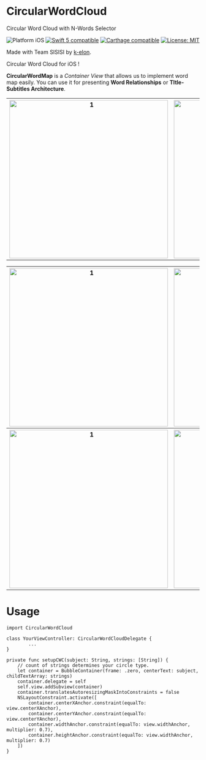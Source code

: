 # **CircularWordCloud**

Circular Word Cloud with N-Words Selector
<p align="left">
<img src="https://img.shields.io/badge/platform-iOS-blue.svg?style=flat" alt="Platform iOS" />
<a href="https://developer.apple.com/swift"><img src="https://img.shields.io/badge/swift5-compatible-4BC51D.svg?style=flat" alt="Swift 5 compatible" /></a>
<a href="https://github.com/Carthage/Carthage"><img src="https://img.shields.io/badge/Carthage-compatible-4BC51D.svg?style=flat" alt="Carthage compatible" /></a>
<a href="https://raw.githubusercontent.com/xmartlabs/XLPagerTabStrip/master/LICENSE"><img src="http://img.shields.io/badge/license-MIT-blue.svg?style=flat" alt="License: MIT" />
</a>    
</p>

Made with Team SISISI by [k-elon](https://github.com/minsub0922).

Circular Word Cloud for iOS !

**CircularWordMap** is a *Container View* that allows us to implement word map easily. You can use it for presenting **Word Relationships** or **TItle-Subtitles Architecture**.

<table>
  <tr>
    <th><img width="413" alt="1" src="https://user-images.githubusercontent.com/9532432/69025919-39925c80-0a0c-11ea-9cf0-2e937def3ba8.gif"/></th>
    <th><img width="413" alt="1" src="https://user-images.githubusercontent.com/9532432/69026051-b291b400-0a0c-11ea-9af9-92a6f9f2b476.gif"/></th>
  </tr>
</table>
  
<table>
  <tr>
    <th><img width="413" alt="1" src="https://user-images.githubusercontent.com/9532432/69011983-de348000-09b3-11ea-9438-fa736f831194.png" width="250"/></th>
    <th><img width="413" alt="2" src="https://user-images.githubusercontent.com/9532432/69011973-be04c100-09b3-11ea-8347-1c719acfd315.png" width="250"/></th>
    <th><img width="413" alt="3" src="https://user-images.githubusercontent.com/9532432/69011981-cf4dcd80-09b3-11ea-8067-368450ed1608.png" width="250"/></th>
  </tr>
  
  <tr>
    <th><img width="413" alt="1" src="https://user-images.githubusercontent.com/9532432/69011983-de348000-09b3-11ea-9438-fa736f831194.png" width="250"/></th>
    <th><img width="413" alt="4" src="https://user-images.githubusercontent.com/9532432/69012009-22278500-09b4-11ea-9875-8a719b28b25b.png" width="250"/></th>
    <th><img width="413" alt="5" src="https://user-images.githubusercontent.com/9532432/69012022-3b303600-09b4-11ea-9333-a9208b84a619.png" width="250"/></th>
  </tr>
</table>


# Usage

    import CircularWordCloud
    
    class YourViewController: CircularWordCloudDelegate {
    		...
    }

    private func setupCWC(subject: String, strings: [String]) {
    	// count of strings determines your circle type.
    	let container = BubbleContainer(frame: .zero, centerText: subject, childTextArray: strings)
    	container.delegate = self
    	self.view.addSubview(container)
    	container.translatesAutoresizingMaskIntoConstraints = false
    	NSLayoutConstraint.activate([
    	    container.centerXAnchor.constraint(equalTo: view.centerXAnchor),
    	    container.centerYAnchor.constraint(equalTo: view.centerYAnchor),
    	    container.widthAnchor.constraint(equalTo: view.widthAnchor, multiplier: 0.7),
    	    container.heightAnchor.constraint(equalTo: view.widthAnchor, multiplier: 0.7)
    	])
    }
